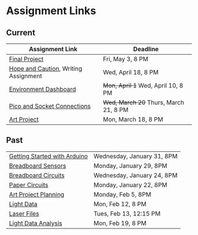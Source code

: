 # Assignment Links

## Current

| Assignment Link                                                                                        | Deadline                                                                                       |
| ------------------------------------------------------------------------------------------------------ | ---------------------------------------------------------------------------------------------- |
| [Final Project](https://classroom.github.com/a/SRmLqy--) | Fri, May 3, 8 PM | 
| [Hope and Caution](https://classroom.github.com/a/MQI2qZQE), Writing Assignment |  Wed, April 18, 8 PM |
| [Environment Dashboard](https://classroom.github.com/a/U69lxgc3)                                       | ~~Mon, April 1~~ Wed, April 10, 8 PM                                                                             |
| [Pico and Socket Connections](https://github.com/allegheny-college-cmpsc-406-spring-2024/pico-sockets) | ~~Wed, March 20~~ Thurs, March 21, 8 PM |
| [Art Project](https://classroom.github.com/a/UUJ9CPCU)                                                 | Mon, March 18, 8 PM                                                                            |

## Past

<table><tbody><tr><td><a href="https://github.com/allegheny-college-cmpsc-406-spring-2024/arduino-getting-started">Getting Started with Arduino</a></td><td>Wednesday, January 31, 8PM</td></tr><tr><td><a href="https://classroom.github.com/a/rVY-FDex">Breadboard Sensors</a></td><td>Monday, January 29, 8PM</td></tr><tr><td><a href="https://classroom.github.com/a/uLKZwMI7">Breadboard Circuits</a></td><td>Wednesday, January 24, 8PM</td></tr><tr><td><a href="https://classroom.github.com/a/M3srn37H">Paper Circuits</a></td><td>Monday, January 22, 8PM</td></tr><tr><td><a href="https://classroom.github.com/a/X9aQ_zHa">Art Project Planning</a></td><td>Monday, Feb 5, 8PM</td></tr><tr><td><a href="https://classroom.github.com/a/DkNyVJpS">Light Data</a></td><td>Mon, Feb 12, 8 PM</td></tr><tr><td><a href="https://github.com/allegheny-college-cmpsc-406-spring-2024/laser-files">Laser Files</a></td><td>Tues, Feb 13, 12:15 PM</td></tr><tr><td><a href="https://classroom.github.com/a/FKhsVazU">Light Data Analysis</a></td><td>Mon, Feb 19, 8 PM</td></tr></tbody></table>
